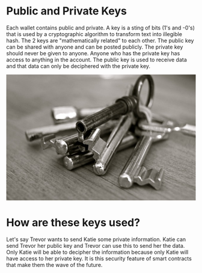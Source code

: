 # Public and Private Keys

Each wallet contains public and private. A key is a sting of bits \(1's and -0's\) that is used by a cryptographic algorithm to transform text into illegible hash. The 2 keys are "mathematically related" to each other. The public key can be shared with anyone and can be posted publicly. The private key should never be given to anyone. Anyone who has the private key has access to anything in the account. The public key is used to receive data and that data can only be deciphered with the private key. 

![](/assets/key-metal-home-security-67609.jpeg)

# How are these keys used?

Let's say Trevor wants to send Katie some private information.  Katie can send Trevor her public key and Trevor can use this to send her the data. Only Katie will be able to decipher the information because only Katie will have access to her private key. It is this security feature of smart contracts that make them the wave of the future. 






